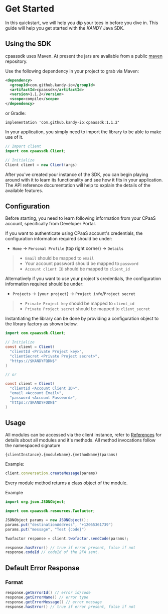 # Get Started

In this quickstart, we will help you dip your toes in before you dive in. This guide will help you get started with the $KANDY$ Java SDK.

## Using the SDK

cpaassdk uses Maven. At present the jars are available from a public [maven](https://mvnrepository.com) repository.

Use the following dependency in your project to grab via Maven:

```xml
<dependency>
  <groupId>com.github.kandy-io</groupId>
  <artifactId>cpaassdk</artifactId>
  <version>1.1.2</version>
  <scope>compile</scope>
</dependency>
```

or Gradle:

```
implementation 'com.github.kandy-io:cpaassdk:1.1.2'
```

In your application, you simply need to import the library to be able to make use of it.

```java
// Import client
import com.cpaassdk.Client;

// Initialize
Client client = new Client(args)
```

After you've created your instance of the SDK, you can begin playing around with it to learn its functionality and see how it fits in your application. The API reference documentation will help to explain the details of the available features.

## Configuration
Before starting, you need to learn following information from your CPaaS account, specifically from Developer Portal.

If you want to authenticate using CPaaS account's credentials, the configuration information required should be under:

+ `Home` -> `Personal Profile` (top right corner) -> `Details`
> + `Email` should be mapped to `email`
> + Your account password should be mapped to `password`
> + `Account client ID` should be mapped to `client_id`

Alternatively if you want to use your project's credentials, the configuration information required should be under:

+ `Projects` -> `{your project}` -> `Project info`/`Project secret`
> + `Private Project key` should be mapped to `client_id`
> + `Private Project secret` should be mapped to `client_secret`

Instantiating the library can be done by providing a configuration object to the library factory as shown below.

```java
import com.cpaassdk.Client;

// Initialize
const client = Client(
  "clientId <Private Project key>",
  "clientSecret <Private Project secret>",
  "https://$KANDYFQDN$"
)

// or

const client = Client(
  "clientId <Account Client ID>",
  "email <Account Email>",
  "password <Account Password>",
  "https://$KANDYFQDN$"
)
```

## Usage

All modules can be accessed via the client instance, refer to [References](/developer/references/java) for details about all modules and it's methods. All method invocations follow the namespaced signature

`{clientInstance}.{moduleName}.{methodName}(params)`

Example:

```javascript
client.conversation.createMessage(params)
```

Every module method returns a class object of the module.

Example

```java
import org.json.JSONObject;

import com.cpaassdk.resources.Twofactor;

JSONObject params = new JSONObject();
params.put("destinationAddress", "+12065361739")
params.put("message", "Test {code}")

Twofactor response = client.twofactor.sendCode(params);

response.hasError() // true if error present, false if not
response.codeId // codeId of the 2FA sent.
```

## Default Error Response

### Format

```java
response.getErrorId() // error id/code
response.getErrorName() // error type
response.getErrorMessage() // error message
response.hasError() // true if error present, false if not
```
